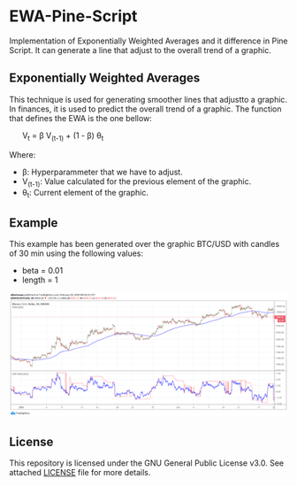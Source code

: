 # EWA-Pine-Script
Implementation of Exponentially Weighted Averages and it difference in Pine Script. It can generate a line that adjust to the overall trend of a graphic.

## Exponentially Weighted Averages
This technique is used for generating smoother lines that adjustto a graphic. In finances, it is used to predict the overall trend of a graphic. The function that defines the EWA is the one bellow:

&nbsp;&nbsp;&nbsp;&nbsp;&nbsp;&nbsp;V<sub>t</sub> = β V<sub>(t-1)</sub> + (1 - β) θ<sub>t</sub>

Where:
* β: Hyperparammeter that we have to adjust.
* V<sub>(t-1)</sub>: Value calculated for the previous element of the graphic.
* θ<sub>t</sub>: Current element of the graphic.

## Example
This example has been generated over the graphic BTC/USD with candles of 30 min using the following values:
 - beta = 0.01
 - length = 1
 
 ![Example of use](Images/example.png)
 
 ## License
 
 This repository is licensed under the GNU General Public License v3.0. See attached [LICENSE](LICENSE) file for more details.
